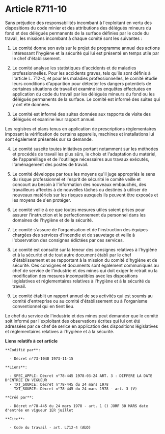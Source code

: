 # Article R711-10

Sans préjudice des responsabilités incombant à l'exploitant en vertu des dispositions du code minier et des attributions des
délégués mineurs du fond et des délégués permanents de la surface définies par le code du travail, les missions incombant à
chaque comité sont les suivantes :

1. Le comité donne son avis sur le projet de programme annuel des actions intéressant l'hygiène et la sécurité qui lui est
présenté en temps utile par le chef d'établissement.

2. Le comité analyse les statistiques d'accidents et de maladies professionnelles. Pour les accidents graves, tels qu'ils
sont définis à l'article L. 712-4, et pour les maladies professionnelles, le comité étudie leurs conditions d'apparition pour
détecter les dangers potentiels de certaines situations de travail et examine les enquêtes effectuées en application du code
du travail par les délégués mineurs du fond ou les délégués permanents de la surface. Le comité est informé des suites qui y
ont été données.

3. Le comité est informé des suites données aux rapports de visite des délégués et examine leur rapport annuel.

Les registres et plans tenus en application de prescriptions réglementaires imposant la vérification de certains appareils,
machines et installations lui sont également présentés sur sa demande.

4. Le comité suscite toutes initiatives portant notamment sur les méthodes et procédés de travail les plus sûrs, le choix et
l'adaptation du matériel, de l'appareillage et de l'outillage nécessaires aux travaux exécutés, l'aménagement  des postes de
travail.

5. Le comité développe par tous les moyens qu'il juge appropriés le sens du risque professionnel et l'esprit de sécurité le
comité veille et concourt au besoin à l'information des nouveaux embauchés, des travailleurs affectés à de nouvelles tâches
ou destinés à utiliser de nouveaux matériels sur les risques auxquels ils peuvent être exposés et les moyens de s'en
protéger.

6. Le comité veille à ce que toutes mesures utiles soient prises pour assurer l'instruction et le perfectionnement du
personnel dans les domaines de l'hygiène et de la sécurité.

7. Le comité s'assure de l'organisation et de l'instruction des équipes chargées des services d'incendie et de sauvetage et
veille à l'observation des consignes édictées par ces services.

8. Le comité est consulté sur la teneur des consignes relatives à l'hygiène et à la sécurité et de tout autre document établi
par le chef d'établissement et se rapportant à la mission du comité d'hygiène et de sécurité. Ces consignes et documents sont
également communiqués au chef de service de l'industrie et des mines qui doit exiger le retrait ou la modification des
mesures incompatibles avec les dispositions législatives et réglementaires relatives à l'hygiène et à la sécurité du travail.

9. Le comité établit un rapport annuel de ses activités qui est soumis au comité d'entreprise ou au comité d'établissement ou
à l'organisme conventionnel qui en tient lieu.

Le chef du service de l'industrie et des mines peut demander que le comité soit informé par l'exploitant des observations
écrites qui lui ont été adressées par ce chef de serice en application des dispositions législatives et réglementaires
relatives à l'hygiène et à la sécurité.

**Liens relatifs à cet article**

	**Codifié par**:

	  - Décret n°73-1048 1973-11-15

	**Liens**:

	  - SPEC_APPLI: Décret n°78-445 1978-03-24 ART. 3 : DIFFERE LA DATE D'ENTREE EN VIGUEUR
	  - TXT_SOURCE: Décret n°78-445 du 24 mars 1978
	  - TXT_SOURCE: Décret n°78-445 du 24 mars 1978 - art. 3 (V)

	**Créé par**:

	  - Décret n°78-445 du 24 mars 1978 - art. 1 () JORF 30 MARS date d'entrée en vigueur 1ER juillet

	**Cite**:

	  - Code du travail - art. L712-4 (AbD)
